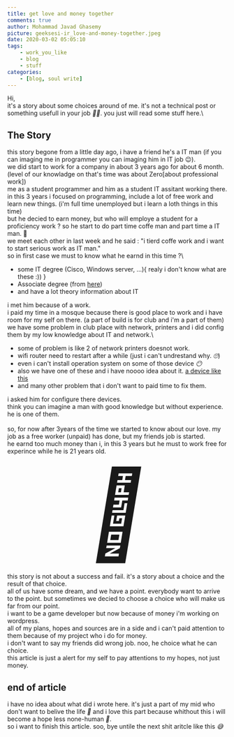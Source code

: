 ```yaml
---
title: get love and money together
comments: true
author: Mohammad Javad Ghasemy
picture: geeksesi-ir_love-and-money-together.jpeg
date: 2020-03-02 05:05:10
tags:
    - work_you_like
    - blog
    - stuff
categories:
    - [blog, soul write]
---
```


Hi,\
it's a story about some choices around of me. it's not a technical post or something usefull in your job <i class="emoji">🤷‍♂️</i>. you just will read some stuff here.\

## The Story

this story begone from a little day ago, i have a friend he's a IT man (if you can imaging me in programmer you can imaging him in IT job 😉).\
we did start to work for a company in about 3 years ago for about 6 month. (level of our knowladge on that's time was about Zero[about professional work])\
me as a student programmer and him as a student IT assitant working there.\
in this 3 years i focused on programming, include a lot of free work and learn new things. (i'm full time unemployed but i learn a loth things in this time) \
but he decied to earn money, but who will employe a student for a proficiency work ? so he start to do part time coffe man and part time a IT man. 🤨\
we meet each other in last week and he said : "i tierd coffe work and i want to start serious work as IT man."\
so in first case we must to know what he earnd in this time ?\

-   some IT degree (Cisco, Windows server, ...){ realy i don't know what are these :)) }
-   Associate degree (from [here](https://en.wikipedia.org/wiki/Shamsipour_Technical_College))
-   and have a lot theory information about IT

i met him because of a work.\
i paid my time in a mosque because there is good place to work and i have room for my self on there. (a part of build is for club and i'm a part of them)\
we have some problem in club place with network, printers and i did config them by my low knowledge about IT and network.\

-   some of problem is like 2 of network printers doesnot work.
-   wifi router need to restart after a while (just i can't undrestand why. <i class="emoji">🙄</i>)
-   even i can't install operation system on some of those device <i class="emoji">😶</i>
-   also we have one of these and i have noooo idea about it. [a device like this](https://www.panasonic.com/caribbean/business/communications/communication-systems-pbx/analogue/kx-tes824.html)
-   and many other problem that i don't want to paid time to fix them.

i asked him for configure there devices.\
think you can imagine a man with good knowledge but without experience. he is one of them.\
\
so, for now after 3years of the time we started to know about our love. my job as a free worker (unpaid) has done, but my friends job is started.\
he earnd too much money than i, in this 3 years but he must to work free for experince while he is 21 years old.

<p style="text-align:center">
    <i class="emoji" style="font-size:200px">🥺</i>
</p>

this story is not about a success and fail. it's a story about a choice and the result of that choice.\
all of us have some dream, and we have a point. everybody want to arrive to the point. but sometimes we decied to choose a choice who will make us far from our point.\
i want to be a game developer but now because of money i'm working on wordpress.\
all of my plans, hopes and sources are in a side and i can't paid attention to them because of my project who i do for money.\
i don't want to say my friends did wrong job. noo, he choice what he can choice.\
this article is just a alert for my self to pay attentions to my hopes, not just money.

## end of article

i have no idea about what did i wrote here. it's just a part of my mid who don't want to belive the life <i class="emoji">🤩</i> and i love this part because whithout this i will become a hope less none-human <i class="emoji">🤪</i>.\
so i want to finish this article. soo, bye untile the next shit aritcle like this <i class="emoji">😅</i>
